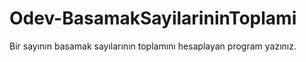 # Odev-BasamakSayilarininToplami
Bir sayının basamak sayılarının toplamını hesaplayan program yazınız.
